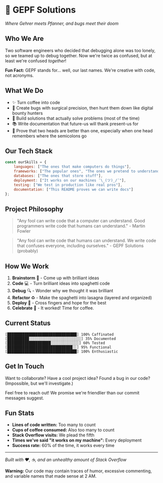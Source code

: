 # 🚀 GEPF Solutions

*Where Gehrer meets Pfanner, and bugs meet their doom*

## Who We Are

Two software engineers who decided that debugging alone was too lonely, so we teamed up to debug together. Now we're twice as confused, but at least we're confused *together*! 

**Fun Fact:** GEPF stands for... well, our last names. We're creative with code, not acronyms.

## What We Do

- ✨ Turn coffee into code
- 🐛 Create bugs with surgical precision, then hunt them down like digital bounty hunters
- 🎯 Build solutions that actually solve problems (most of the time)
- 📚 Write documentation that future-us will thank present-us for
- 🤝 Prove that two heads are better than one, especially when one head remembers where the semicolons go

## Our Tech Stack

```javascript
const ourSkills = {
    languages: ["The ones that make computers do things"],
    frameworks: ["The popular ones", "The ones we pretend to understand"],
    databases: ["The ones that store stuff"],
    deployment: ["It works on our machines ¯\_(ツ)_/¯"],
    testing: ["We test in production like real pros"],
    documentation: ["This README proves we can write docs"]
};
```

## Project Philosophy

> "Any fool can write code that a computer can understand. Good programmers write code that humans can understand." - Martin Fowler

> "Any fool can write code that humans can understand. We write code that confuses everyone, including ourselves." - GEPF Solutions (probably)

## How We Work

1. **Brainstorm** 🧠 - Come up with brilliant ideas
2. **Code** 💻 - Turn brilliant ideas into spaghetti code
3. **Debug** 🔍 - Wonder why we thought it was brilliant
4. **Refactor** ♻️ - Make the spaghetti into lasagna (layered and organized)
5. **Deploy** 🚀 - Cross fingers and hope for the best
6. **Celebrate** 🎉 - It worked! Time for coffee.

## Current Status

```
[████████████████████████████████] 100% Caffinated
[██████████░░░░░░░░░░░░░░░░░░░░░░░░] 35% Documented
[████████████████████░░░░░░░░░░░░░] 60% Tested
[██████████████████████████████░░] 95% Functional
[████████████████████████████████] 100% Enthusiastic
```

## Get In Touch

Want to collaborate? Have a cool project idea? Found a bug in our code? (Impossible, but we'll investigate.)

Feel free to reach out! We promise we're friendlier than our commit messages suggest.

## Fun Stats

- **Lines of code written:** Too many to count
- **Cups of coffee consumed:** Also too many to count
- **Stack Overflow visits:** We plead the fifth
- **Times we've said "it works on my machine":** Every deployment
- **Success rate:** 60% of the time, it works every time

---

*Built with ❤️, ☕, and an unhealthy amount of Stack Overflow*

**Warning:** Our code may contain traces of humor, excessive commenting, and variable names that made sense at 2 AM.
